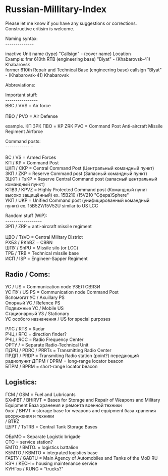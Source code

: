 # Russian-Millitary-Index
Please let me know if you have any suggestions or corrections. Constructive critisim is welcome. 


Naming syntax: <br> 
--------------<br> 

inactive Unit name (type) "Callsign" - (cover name) Location<br> 
Example: fmr 610th RTB (engineering base) "Blyat" - (Khabarovsk-41) Khabarovsk<br> 
former 610th Repair and Technical Base (engineering base) callsign "Blyat" - (Khabarovsk-41) Khabarovsk  <br> 


Abbreviations: <br> 

Important stuff:<br> 
----------------<br> 
ВВС / VVS = Air force<br>  
ПВО / PVO = Air Defense<br>


example. КП ЗРК ПВО = KP ZRK PVO = Command Post Anti-aircraft Missile Regiment Airforce 



Command posts: <br> 
------------ -<br>  
ВС / VS = Armed Forces<br> 
КП  / KP = Command Post <br> 
ЦКП / CKP = Central Command Post    (Центральный командный пункт)<br> 
ЗКП / ZKP = Reserve Command post    (Запасный командный пункт) <br> 
ЗЦКП / TsKP = Reserve Central Command post     (запасный центральный командный пункт) <br> 
КПВЗ / KPVZ = Highly Protected Command post     (Командный пункт высоко защищённый) ex. 15В210 /15V210 "Сфера)Sphere"<br> 
УКП / UKP  = Unified Command post       (унифицированный командный пункт) ex. 15В52У/15V52U similar to US LCC


Random stuff (WiP):<br> 
------------------<br> 
ЗРП	/ ZRP = anti-aircraft missile regiment  <br>  
ЦВО / TsVO = Central Military District <br> 
РХБЗ / RKhBZ = CBRN <br> 
ШПУ / ShPU = Missile silo (or LCC) <br> 
ТРБ / TRB = Technical missile base<br> 
ИСП / ISP = Engineer-Sapper Regiment<br> 


Radio / Coms:
-------------
УС / US = Communication node УЗЕЛ СВЯЗИ<br> 
УС ПУ / US PS = Communication node Command Post <br> 
Вспомогат УС / Axuillary PS <br> 
Опорный УС / Refence PS <br> 
Подвижные УС / Mobile US <br> 
Стационарный УЗ / Stationary <br> 
УС особого назначения / US for special purposes <br>  

РЛС / RTS = Radar <br> 
РЧЦ / RFC = direction finder? <br> 
РЧЦ / RCC =  Radio Frequency Center <br> 
ОРТУ / = Separate Radio-Technical Unit<br> 
ПДРЦ / PDRC / PRRTs = Transmitting Radio Center <br> 
ПРДП / PRDP = Transmiting Radio station (point?)        передающий радиопункт 
ДПРМ / DPRM = long-range locator beacon <br> 
БПРМ / BPRM = short-range locator beacon <br> 

Logistics: 
----------
ГСМ / GSM = Fuel and Lubricants <br> 
БХиРВТ / BHiRVT = Bases for Storage and Repair of Weapons and Military Equipment   База хранения и ремонта военной техники<br> 
бхвт  / BHVT = storage base for weapons and equipment                 база хранения вооружения и техники<br> 
/ BTRZ<br> 
ЦБРТ / TsTRB = Central Tank Storage Bases<br> 

ОБрМО = Separate Logistic brigade<br> 
CTO = service station?<br> 
БМТО  / BMTO. = logistics battalion<br> 
КБМТО / KBMTO = integrated logistics base <br> 
ГАБТУ / GABTU = Main Agency of Automobiles and Tanks of the MoD RU<br> 
КЭЧ / KECH = housing maintenance service  <br> 
КУНГов / KUNG = "trucks?" 				<br> 
